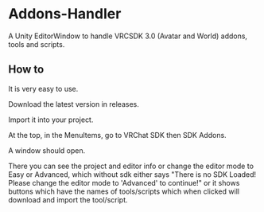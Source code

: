 # Addons-Handler
A Unity EditorWindow to handle VRCSDK 3.0 (Avatar and World) addons, tools and scripts.

## How to
It is very easy to use.

Download the latest version in releases.

Import it into your project.

At the top, in the MenuItems, go to VRChat SDK then SDK Addons.

A window should open.

There you can see the project and editor info or change the editor mode to Easy or Advanced, which without sdk either says "There is no SDK Loaded! Please change the editor mode to 'Advanced' to continue!" or it shows buttons which have the names of tools/scripts which when clicked will download and import the tool/script.
